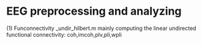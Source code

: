 # EEG preprocessing and analyzing
(1) Funconnectivity _undir_hilbert.m
    mainly computing the linear undirected functional connectivity: coh,imcoh,plv,pli,wpli
